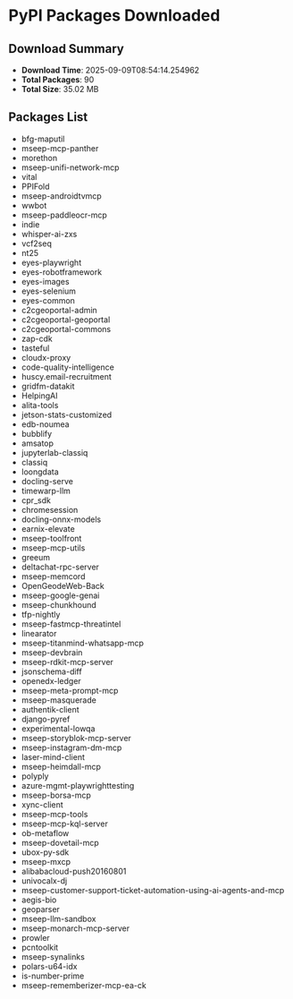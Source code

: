 # PyPI Packages Downloaded

## Download Summary
- **Download Time**: 2025-09-09T08:54:14.254962
- **Total Packages**: 90
- **Total Size**: 35.02 MB

## Packages List
- bfg-maputil
- mseep-mcp-panther
- morethon
- mseep-unifi-network-mcp
- vital
- PPIFold
- mseep-androidtvmcp
- wwbot
- mseep-paddleocr-mcp
- indie
- whisper-ai-zxs
- vcf2seq
- nt25
- eyes-playwright
- eyes-robotframework
- eyes-images
- eyes-selenium
- eyes-common
- c2cgeoportal-admin
- c2cgeoportal-geoportal
- c2cgeoportal-commons
- zap-cdk
- tasteful
- cloudx-proxy
- code-quality-intelligence
- huscy.email-recruitment
- gridfm-datakit
- HelpingAI
- alita-tools
- jetson-stats-customized
- edb-noumea
- bubblify
- amsatop
- jupyterlab-classiq
- classiq
- loongdata
- docling-serve
- timewarp-llm
- cpr_sdk
- chromesession
- docling-onnx-models
- earnix-elevate
- mseep-toolfront
- mseep-mcp-utils
- greeum
- deltachat-rpc-server
- mseep-memcord
- OpenGeodeWeb-Back
- mseep-google-genai
- mseep-chunkhound
- tfp-nightly
- mseep-fastmcp-threatintel
- linearator
- mseep-titanmind-whatsapp-mcp
- mseep-devbrain
- mseep-rdkit-mcp-server
- jsonschema-diff
- openedx-ledger
- mseep-meta-prompt-mcp
- mseep-masquerade
- authentik-client
- django-pyref
- experimental-lowqa
- mseep-storyblok-mcp-server
- mseep-instagram-dm-mcp
- laser-mind-client
- mseep-heimdall-mcp
- polyply
- azure-mgmt-playwrighttesting
- mseep-borsa-mcp
- xync-client
- mseep-mcp-tools
- mseep-mcp-kql-server
- ob-metaflow
- mseep-dovetail-mcp
- ubox-py-sdk
- mseep-mxcp
- alibabacloud-push20160801
- univocalx-dj
- mseep-customer-support-ticket-automation-using-ai-agents-and-mcp
- aegis-bio
- geoparser
- mseep-llm-sandbox
- mseep-monarch-mcp-server
- prowler
- pcntoolkit
- mseep-synalinks
- polars-u64-idx
- is-number-prime
- mseep-rememberizer-mcp-ea-ck
